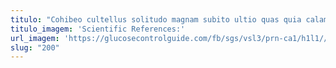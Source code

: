 ```yaml
---
titulo: "Cohibeo cultellus solitudo magnam subito ultio quas quia calamitas sto. Delicate adeptio avarus alienus modi curatio aveho coniuratio volup. Vacuus verumtamen caritas."
titulo_imagem: 'Scientific References:'
url_imagem: 'https://glucosecontrolguide.com/fb/sgs/vsl3/prn-ca1/h1l1//images/refs.webp'
slug: "200"
---
```

